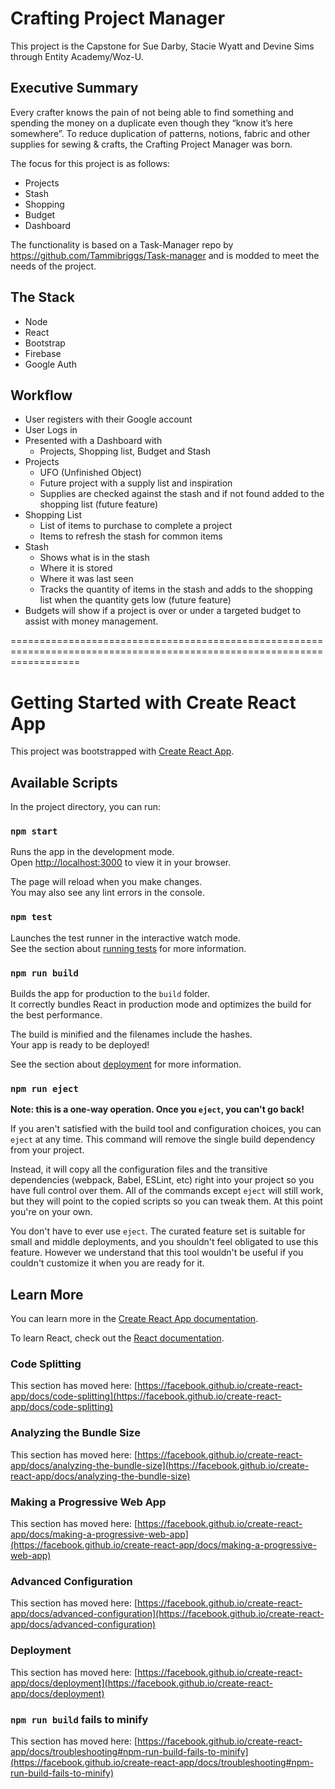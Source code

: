 # Crafting Project Manager

This project is the Capstone for Sue Darby, Stacie Wyatt and Devine Sims through Entity Academy/Woz-U. 

## Executive Summary

Every crafter knows the pain of not being able to find something and spending the money on a duplicate even though they “know it’s here somewhere”. To reduce duplication of patterns, notions, fabric and other supplies for sewing & crafts, the Crafting Project Manager was born. 

The focus for this project is as follows:

- Projects
- Stash
- Shopping
- Budget
- Dashboard

The functionality is based on a Task-Manager repo by https://github.com/Tammibriggs/Task-manager and is modded to meet the needs of the project.

## The Stack

- Node
- React
- Bootstrap
- Firebase
- Google Auth

## Workflow

- User registers with their Google account
- User Logs in
- Presented with a Dashboard with
  -   Projects, Shopping list, Budget and Stash
- Projects 
  -   UFO (Unfinished Object) 
  -   Future project with a supply list and inspiration
  -   Supplies are checked against the stash and if not found added to the shopping list (future feature)
- Shopping List 
  -   List of items to purchase to complete a project
  -   Items to refresh the stash for common items
- Stash 
  -   Shows what is in the stash
  -   Where it is stored
  -   Where it was last seen
  -   Tracks the quantity of items in the stash and adds to the shopping list when the quantity gets low (future feature)
- Budgets will show if a project is over or under a targeted budget to assist with money management.


========================================================================================================================

# Getting Started with Create React App

This project was bootstrapped with [Create React App](https://github.com/facebook/create-react-app).

## Available Scripts

In the project directory, you can run:

### `npm start`

Runs the app in the development mode.\
Open [http://localhost:3000](http://localhost:3000) to view it in your browser.

The page will reload when you make changes.\
You may also see any lint errors in the console.

### `npm test`

Launches the test runner in the interactive watch mode.\
See the section about [running tests](https://facebook.github.io/create-react-app/docs/running-tests) for more information.

### `npm run build`

Builds the app for production to the `build` folder.\
It correctly bundles React in production mode and optimizes the build for the best performance.

The build is minified and the filenames include the hashes.\
Your app is ready to be deployed!

See the section about [deployment](https://facebook.github.io/create-react-app/docs/deployment) for more information.

### `npm run eject`

**Note: this is a one-way operation. Once you `eject`, you can't go back!**

If you aren't satisfied with the build tool and configuration choices, you can `eject` at any time. This command will remove the single build dependency from your project.

Instead, it will copy all the configuration files and the transitive dependencies (webpack, Babel, ESLint, etc) right into your project so you have full control over them. All of the commands except `eject` will still work, but they will point to the copied scripts so you can tweak them. At this point you're on your own.

You don't have to ever use `eject`. The curated feature set is suitable for small and middle deployments, and you shouldn't feel obligated to use this feature. However we understand that this tool wouldn't be useful if you couldn't customize it when you are ready for it.

## Learn More

You can learn more in the [Create React App documentation](https://facebook.github.io/create-react-app/docs/getting-started).

To learn React, check out the [React documentation](https://reactjs.org/).

### Code Splitting

This section has moved here: [https://facebook.github.io/create-react-app/docs/code-splitting](https://facebook.github.io/create-react-app/docs/code-splitting)

### Analyzing the Bundle Size

This section has moved here: [https://facebook.github.io/create-react-app/docs/analyzing-the-bundle-size](https://facebook.github.io/create-react-app/docs/analyzing-the-bundle-size)

### Making a Progressive Web App

This section has moved here: [https://facebook.github.io/create-react-app/docs/making-a-progressive-web-app](https://facebook.github.io/create-react-app/docs/making-a-progressive-web-app)

### Advanced Configuration

This section has moved here: [https://facebook.github.io/create-react-app/docs/advanced-configuration](https://facebook.github.io/create-react-app/docs/advanced-configuration)

### Deployment

This section has moved here: [https://facebook.github.io/create-react-app/docs/deployment](https://facebook.github.io/create-react-app/docs/deployment)

### `npm run build` fails to minify

This section has moved here: [https://facebook.github.io/create-react-app/docs/troubleshooting#npm-run-build-fails-to-minify](https://facebook.github.io/create-react-app/docs/troubleshooting#npm-run-build-fails-to-minify)
